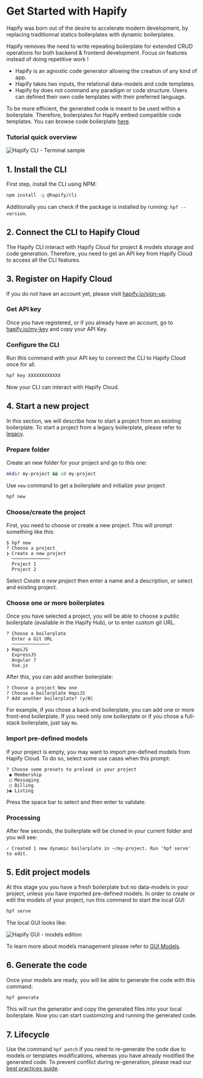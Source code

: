 # Get Started with Hapify

Hapify was born out of the desire to accelerate modern development, by replacing traditionnal statics boilerplates with dynamic boilerplates.

Hapify removes the need to write repeating boilerplate for extended CRUD operations for both backend & frontend development.
Focus on features instead of doing repetitive work !

* Hapify is an agnostic code generator allowing the creation of any kind of app.
* Hapify takes two inputs, the relational data-models and code templates.
* Hapify by does not command any paradigm or code structure. Users can defined their own code templates with their preferred language.

To be more efficient, the generated code is meant to be used within a boilerplate.
Therefore, boilerplates for Hapify embed compatible code templates. You can browse code boilerplate [here](https://hub.hapify.io).

### Tutorial quick overview

![Hapify CLI - Terminal sample](/assets/get-started.gif 'Terminal sample')

## 1. Install the CLI

First step, install the CLI using NPM:

```bash
npm install -g @hapify/cli
```

Additionally you can check if the package is installed by running: `hpf --version`.

## 2. Connect the CLI to Hapify Cloud

The Hapify CLI interact with Hapify Cloud for project & models storage and code generation.
Therefore, you need to get an API key from Hapify Cloud to access all the CLI features.

## 3. Register on Hapify Cloud

If you do not have an account yet, please visit [hapify.io/sign-up](https://www.hapify.io/sign-up).

### Get API key

Once you have registered, or if you already have an account, go to [hapify.io/my-key](https://www.hapify.io/my-key) and copy your API Key.

### Configure the CLI

Run this command with your API key to connect the CLI to Hapify Cloud once for all.

```bash
hpf key XXXXXXXXXXXX
```

Now your CLI can interact with Hapify Cloud.

## 4. Start a new project

In this section, we will describe how to start a project from an existing boilerplate.
To start a project from a legacy boilerplate, please refer to [legacy](/templating/code-samples/).

### Prepare folder

Create an new folder for your project and go to this one:

```bash
mkdir my-project && cd my-project
```

Use `new` command to get a boilerplate and initialize your project

```bash
hpf new
```

### Choose/create the project

First, you need to choose or create a new project. This will prompt something like this:

```
$ hpf new
? Choose a project
❯ Create a new project
  ──────────────
  Project 1
  Project 2
```

Select _Create a new project_ then enter a name and a description, or select and existing project.

### Choose one or more boilerplates

Once you have selected a project, you will be able to choose a public boilerplate (available in the Hapify Hub), or to enter custom git URL.

```
? Choose a boilerplate
  Enter a Git URL
  ──────────────
❯ HapiJS
  ExpressJS
  Angular 7
  Vue.js
```

After this, you can add another boilerplate:

```
? Choose a project New one
? Choose a boilerplate HapiJS
? Add another boilerplate? (y/N)
```

For example, if you chose a back-end boilerplate, you can add one or more front-end boilerplate.
If you need only one boilerplate or if you chose a full-stack boilerplate, just say `No`.

### Import pre-defined models

If your project is empty, you may want to import pre-defined models from Hapify Cloud.
To do so, select some use cases when this prompt:

```
? Choose some presets to preload in your project
 ◉ Membership
 ◯ Messaging
 ◯ Billing
❯◉ Listing
```

Press the space bar to select and then enter to validate.

### Processing

After few seconds, the boilerplate will be cloned in your current folder and you will see:

```
✓ Created 1 new dynamic boilerplate in ~/my-project. Run 'hpf serve' to edit.
```

## 5. Edit project models

At this stage you you have a fresh boilerplate but no data-models in your project, unless you have imported pre-defined models.
In order to create or edit the models of your project, run this command to start the local GUI:

```bash
hpf serve
```

The local GUI looks like:

![Hapify GUI - models edition](/assets/gui-models.png 'Models Edition')

To learn more about models management please refer to [GUI Models](/concepts/models/).

## 6. Generate the code

Once your models are ready, you will be able to generate the code with this command:

```bash
hpf generate
```

This will run the generator and copy the generated files into your local boilerplate.
Now you can start customizing and running the generated code.

## 7. Lifecycle

Use the command `hpf patch` if you need to re-generate the code due to models or templates modifications, whereas you have already modified the generated code.
To prevent conflict during re-generation, please read our [best practices guide](/best-practices).
